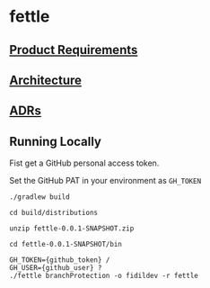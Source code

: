 # fettle

## [Product Requirements](./doc/prd.md)
## [Architecture](./doc/architecture.md)
## [ADRs](https://fidildev.github.io/fettle/doc/adr/index.html)

## Running Locally

Fist get a GitHub personal access token.

Set the GitHub PAT in your environment as `GH_TOKEN`

```shell
./gradlew build
```

```shell
cd build/distributions
```

```shell
unzip fettle-0.0.1-SNAPSHOT.zip
```

```shell
cd fettle-0.0.1-SNAPSHOT/bin
```

```shell
GH_TOKEN={github_token} /
GH_USER={github_user} ?
./fettle branchProtection -o fidildev -r fettle
```
